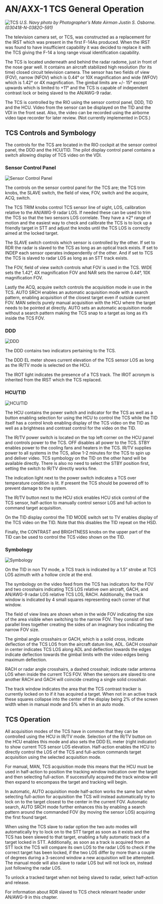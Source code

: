 # AN/AXX-1 TCS General Operation

![TCS](../../img/tcs.png)
*U.S. Navy photo by Photographer’s Mate Airman Justin S. Osborne. (030418-N-0382O-591)*

The television camera set, or TCS, was constructed as a replacement for the IRST which was present in the first F-14As produced. When the IRST was found to have insufficient capability it was decided to replace it with the TCS giving the F-14 a long range visual identification capability.

The TCS is located underneath and behind the radar radome, just in front of the nose gear well. It contains an aircraft stabilized high resolution (for its time) closed circuit television camera. The sensor has two fields of view (FOV), narrow (NFOV) which is 0.44° or 10X magnification and wide (WFOV) which is 1.42° or 4X magnification. The gimbal limits are +/- 15° except upwards which is limited to +11° and the TCS is capable of independent contrast lock or being slaved to the AN/AWG-9 radar.

The TCS is controlled by the RIO using the sensor control panel, DDD, TID and the HCU. Video from the sensor can be displayed on the TID and the VDI in the front seat. Also, the video can be recorded using the airborne video tape recorder for later review. (Not currently implemented in DCS.)

## TCS Controls and Symbology

The controls for the TCS are located in the RIO cockpit at the sensor control panel, the DDD and the HCU/TID. The pilot display control panel contains a switch allowing display of TCS video on the VDI.

### Sensor Control Panel

![Sensor Control Panel](../../img/scp.png)

The controls on the sensor control panel for the TCS are; the TCS trim knobs, the SLAVE switch, the field of view, FOV, switch and the acquire, ACQ, switch.

The TCS TRIM knobs control TCS sensor line of sight, LOS, calibration relative to the AN/AWG-9 radar LOS. If needed these can be used to trim the TCS so that the two sensors LOS correlate. They have a ±2° range of motion and the easiest way to check and calibrate the TCS is to lock up a friendly target in STT and adjust the knobs until the TCS LOS is correctly aimed at the locked target.

The SLAVE switch controls which sensor is controlled by the other. If set to RDR the radar is slaved to the TCS as long as an optical track exists. If set to INDEP each sensor operates independently of the other. And if set to TCS the TCS is slaved to radar LOS as long as an STT track exists.

The FOV, field of view switch controls what FOV is used in the TCS. WIDE sets the 1.42°, 4X magnification FOV and NAR sets the narrow 0.44°, 10X magnification FOV.

Lastly the ACQ, acquire switch controls the acquisition mode in use in the TCS. AUTO SRCH enables an automatic acquisition mode with a search pattern, enabling acquisition of the closest target even if outside current FOV. MAN selects purely manual acquisition with the HCU where the target needs to be pointed at directly. AUTO sets an automatic acquisition mode without a search pattern making the TCS snap to a target as long as it’s inside the TCS FOV.

### DDD

![DDD](../../img/tcsddd.png)

The DDD contains two indicators pertaining to the TCS.

The DDD EL meter shows current elevation of the TCS sensor LOS as long as the IR/TV mode is selected on the HCU.

The IROT light indicates the presence of a TCS track. The IROT acronym is inherited from the IRST which the TCS replaced.

### HCU/TID

![HCU/TID](../../img/hcu2.png)

The HCU contains the power switch and indicator for the TCS as well as a button enabling selection for using the HCU to control the TCS while the TID itself has a control knob enabling display of the TCS video on the TID as well as a brightness and contrast control for the video on the TID.

The IR/TV power switch is located on the top left corner on the HCU panel and controls power to the TCS. OFF disables all power to the TCS. STBY enables power to the cooling fans and heaters in the TCS. IR/TV supplies power to all systems in the TCS, allow 1-2 minutes for the TCS to spin up and deliver video. TCS symbology on the TID on the other hand will be available directly. There is also no need to select the STBY position first, setting the switch to IR/TV directly works fine.

The indication light next to the power switch indicates a TCS over temperature condition is lit. If present the TCS should be powered off to prevent damage to the system.

The IR/TV button next to the HCU stick enables HCU stick control of the TCS sensor, half-action to manually control sensor LOS and full-action to command target acquisition.

On the TID display control the TID MODE switch set to TV enables display of the TCS video on the TID. Note that this disables the TID repeat on the HSD.

Finally, the CONTRAST and BRIGHTNESS knobs on the upper part of the TID can be used to control the TCS video shown on the TID.

### Symbology

![Symbology](../../img/symbology.png)

On the TID in non TV mode, a TCS track is indicated by a 1.5” strobe at TCS LOS azimuth with a hollow circle at the end.

The symbology on the video feed from the TCS has indicators for the FOV and two crosshairs indicating TCS LOS relative own aircraft, GACH, and AN/AWG-9 radar LOS relative TCS LOS, RACH. Additionally, the track window is indicated by 4 small squares representing each corner of that window.

The field of view lines are shown when in the wide FOV indicating the size of the area visible when switching to the narrow FOV. They consist of two parallel lines together creating the sides of an imaginary box indicating the narrow FOV size.

The gimbal angle crosshairs or GACH, which is a solid cross, indicate deflection of the TCS LOS from the aircraft datum line, ADL. GACH crosshair in center indicates TCS LOS along ADL and deflection towards the edges indicate deflection towards the gimbal limits with the video edges being maximum deflection.

RACH or radar angle crosshairs, a dashed crosshair, indicate radar antenna LOS when inside the current TCS FOV. When the sensors are slaved to one another RACH and GACH will coincide creating a single solid crosshair.

The track window indicates the area that the TCS contrast tracker is currently locked on to if it has acquired a target. When not in an active track these squares collapse into the center of the display being 2% of the screen width when in manual mode and 5% when in an auto mode.

## TCS Operation

All acquisition modes of the TCS have in common that they can be controlled using the HCU in IR/TV mode. Selection of the IR/TV button on the HCU enables this mode and also sets the DDD EL meter (right indicator) to show current TCS sensor LOS elevation. Half-action enables the HCU to directly control the LOS of the TCS and full-action commands target acquisition using the selected acquisition mode.

For manual, MAN, TCS acquisition mode this means that the HCU must be used in half-action to position the tracking window indication over the target and then selecting full-action. If successfully acquired the track window will then expand to encompass the target and tracking will begin.

In automatic, AUTO acquisition mode half-action works the same but when selecting full-action for acquisition the TCS will instead automatically try to lock on to the target closest to the center in the current FOV. Automatic search, AUTO SRCH mode further enhances this by enabling a search pattern around the commanded FOV (by moving the sensor LOS) acquiring the first found target.

When using the TCS slave to radar option the two auto modes will automatically try to lock on to the STT target as soon as it exists and the TCS has been slewed to that target, enabling a fully automatic track of a target locked in STT. Additionally, as soon as a track is acquired from an STT lock the TCS will compare its own LOS to the radar LOS to check if the correct target has been locked, if the two LOS differ by more than a couple of degrees during a 3-second window a new acquisition will be attempted. The manual mode will also slave to radar LOS but will not lock on, instead just following the radar LOS.

To unlock a tracked target when not being slaved to radar, select half-action and release.

For information about RDR slaved to TCS check relevant header under AN/AWG-9 in this chapter.
